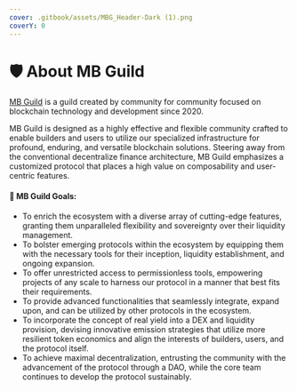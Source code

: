 ```yaml
---
cover: .gitbook/assets/MBG_Header-Dark (1).png
coverY: 0
---
```


# 🛡️ About MB Guild

[MB Guild](https://mb-guild.xyz) is a guild created by community for community focused on blockchain technology and development since 2020.

MB Guild is designed as a highly effective and flexible community crafted to enable builders and users to utilize our specialized infrastructure for profound, enduring, and versatile blockchain solutions. Steering away from the conventional decentralize finance architecture, MB Guild emphasizes a customized protocol that places a high value on composability and user-centric features.

#### 🎯 MB Guild Goals:

* To enrich the ecosystem with a diverse array of cutting-edge features, granting them unparalleled flexibility and sovereignty over their liquidity management.
* To bolster emerging protocols within the ecosystem by equipping them with the necessary tools for their inception, liquidity establishment, and ongoing expansion.
* To offer unrestricted access to permissionless tools, empowering projects of any scale to harness our protocol in a manner that best fits their requirements.
* To provide advanced functionalities that seamlessly integrate, expand upon, and can be utilized by other protocols in the ecosystem.
* To incorporate the concept of real yield into a DEX and liquidity provision, devising innovative emission strategies that utilize more resilient token economics and align the interests of builders, users, and the protocol itself.
* To achieve maximal decentralization, entrusting the community with the advancement of the protocol through a DAO, while the core team continues to develop the protocol sustainably.
